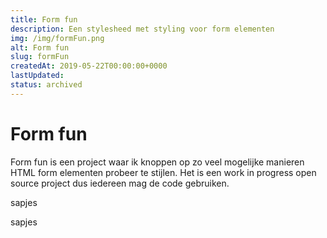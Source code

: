 ```yaml
---
title: Form fun
description: Een stylesheed met styling voor form elementen
img: /img/formFun.png
alt: Form fun
slug: formFun
createdAt: 2019-05-22T00:00:00+0000
lastUpdated:
status: archived
---
```


# Form fun

Form fun is een project waar ik knoppen op zo veel mogelijke manieren HTML form elementen probeer te stijlen.
Het is een work in progress open source project dus iedereen mag de code gebruiken.

<icon-link href="https://github.com/Vuurvos1/FormFun" target="_blank" icon="launch">sapjes</icon-link>

<icon-link href="https://github.com/Vuurvos1/FormFun" icon="github">sapjes</icon-link>
